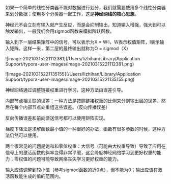 如果一个简单的线性分类器不能对数据进行划分，我们就需要使用多个线性分类器来划分数据；使用多个分类器一起工作，这是**神经网络的核心思想**。

神经元不会立刻有输入就产生反应，而是会抑制输出，知道输入增强，强大到可以触发输出，一般我们会用sigmod函数来模拟阶跃函数。



输入到下一层结果矩阵中的信号，可以表示为X = W·I，W表示权值矩阵，I表示输入矩阵。这样一来，第二层的最终输出就称为O = sigmod（X） 

![image-20210315221112381](/Users/lizhihan/Library/Application Support/typora-user-images/image-20210315221112381.png)

![image-20210315221135155](/Users/lizhihan/Library/Application Support/typora-user-images/image-20210315221135155.png)





神经网络通过调整链接权重进行学习，这种方法由误差引导。

内部节点相关联的误差：一种方法是按照链接权重的比例来分割输出层的误差，然后在每个内部节点处重组这些误差。（反向传播误差）

反向传播误差和前向馈送信号都可以使用矩阵实现。

梯度下降法是求解函数最小值的一种很好的办法，函数有很多参数的时候，这种方法仍然可以使用。



两个很常见的问题是饱和和零值权重：大信号（可能由大权重导致）导致了应用在信号上的激活函数的斜率变得非常平缓，这会降低神经网络学习到更好权重的能力；零权值的问题可能导致网络丧失学习更好权重的能力。



输入应该调整到较小值（参考sigmod函数的近0点），但不能为0；输出应该在激活函数能生成的值的范围内。

